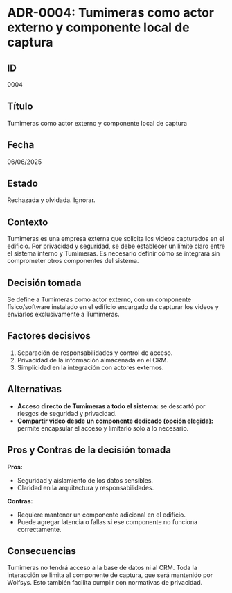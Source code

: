 # ADR-0004: Tumimeras como actor externo y componente local de captura

## ID

0004

## Título

Tumimeras como actor externo y componente local de captura

## Fecha

06/06/2025

## Estado

Rechazada y olvidada. Ignorar.

## Contexto

Tumimeras es una empresa externa que solicita los videos capturados en el edificio. Por privacidad y seguridad, se debe establecer un límite claro entre el sistema interno y Tumimeras. Es necesario definir cómo se integrará sin comprometer otros componentes del sistema.

## Decisión tomada

Se define a Tumimeras como actor externo, con un componente físico/software instalado en el edificio encargado de capturar los videos y enviarlos exclusivamente a Tumimeras.

## Factores decisivos

1. Separación de responsabilidades y control de acceso.
2. Privacidad de la información almacenada en el CRM.
3. Simplicidad en la integración con actores externos.

## Alternativas

- **Acceso directo de Tumimeras a todo el sistema:** se descartó por riesgos de seguridad y privacidad.
- **Compartir video desde un componente dedicado (opción elegida):** permite encapsular el acceso y limitarlo solo a lo necesario.

## Pros y Contras de la decisión tomada

**Pros:**

- Seguridad y aislamiento de los datos sensibles.
- Claridad en la arquitectura y responsabilidades.

**Contras:**

- Requiere mantener un componente adicional en el edificio.
- Puede agregar latencia o fallas si ese componente no funciona correctamente.

## Consecuencias

Tumimeras no tendrá acceso a la base de datos ni al CRM. Toda la interacción se limita al componente de captura, que será mantenido por Wolfsys. Esto también facilita cumplir con normativas de privacidad.
